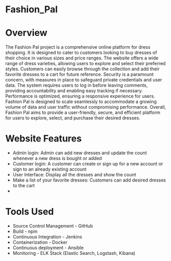 # Fashion_Pal

# Overview
The Fashion Pal project is a comprehensive online platform for dress shopping. It is designed to cater to customers looking to buy dresses of their choice in various sizes and price ranges. The website offers a wide range of dress varieties, allowing users to explore and select their preferred styles. Customers can easily browse through the collection and add their favorite dresses to a cart for future reference. Security is a paramount concern, with measures in place to safeguard private credentials and user data. The system requires users to log in before leaving comments, providing accountability and enabling easy tracking if necessary. Performance is optimized, ensuring a responsive experience for users. Fashion Pal is designed to scale seamlessly to accommodate a growing volume of data and user traffic without compromising performance. Overall, Fashion Pal aims to provide a user-friendly, secure, and efficient platform for users to explore, select, and purchase their desired dresses.

# Website Features
- Admin login: Admin can add new dresses and update the count whenever a new dress is bought or added 
- Customer login: A customer can create or sign up for a new account or sign to an already existing account
- User Interface: Display all the dresses and show the count
- Make a list of your favorite dresses: Customers can add desired dresses to the cart
-
# Tools Used
- Source Control Management - GitHub
- Build - npm
- Continuous Integration - Jenkins
- Containerization - Docker
- Continuous deployment - Ansible
- Monitoring - ELK Stack (Elastic Search, Logstash, Kibana)
